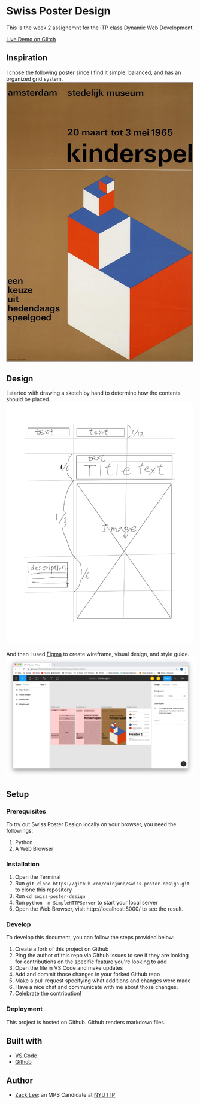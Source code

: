 # Swiss Poster Design
This is the week 2 assignemnt for the ITP class Dynamic Web Development.

[Live Demo on Glitch](https://cuinjune-swiss-poster-design.glitch.me)


## Inspiration
I chose the following poster since I find it simple, balanced, and has an organized grid system.
<img src="poster.jpeg" alt="poster" width="500"/>

## Design

I started with drawing a sketch by hand to determine how the contents should be placed.
<img src="sketch.jpg" alt="sketch" width="500"/>

And then I used [Figma](https://www.figma.com/file/bKlUfptNqNW3dEMznKsARr/Kinderspel?node-id=0%3A1) to create wireframe, visual design, and style guide. 
<img src="figma-screenshot.png" alt="figma-screenshot" width="1000"/>

<!-- It is essential to describe how to set up your project -->
## Setup

<!-- Any knowledge or tools you will need beforehand -->
### Prerequisites

To try out Swiss Poster Design locally on your browser, you need the followings: 
1. Python
2. A Web Browser

### Installation

1. Open the Terminal
2. Run `git clone https://github.com/cuinjune/swiss-poster-design.git` to clone this repository
3. Run `cd swiss-poster-design`
4. Run `python -m SimpleHTTPServer` to start your local server
5. Open the Web Browser, visit http://localhost:8000/ to see the result.

<!-- Write instructions on how to start working on your project -->
### Develop

To develop this document, you can follow the steps provided below:
1. Create a fork of this project on Github
2. Ping the author of this repo via Github Issues to see if they are looking for contributions on the specific feature you're looking to add
3. Open the file in VS Code and make updates 
4. Add and commit those changes in your forked Github repo
5. Make a pull request specifying what additions and changes were made
6. Have a nice chat and communicate with me about those changes. 
7. Celebrate the contribution! 

<!-- Notes about the deployment -->
### Deployment

This project is hosted on Github. Github renders markdown files.

## Built with

* [VS Code](https://code.visualstudio.com/)
* [Github](https://github.com)

## Author

* [Zack Lee](https://www.cuinjune.com/about): an MPS Candidate at [NYU ITP](https://itp.nyu.edu)
